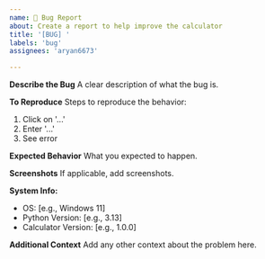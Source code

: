 ```yaml
---
name: 🐛 Bug Report
about: Create a report to help improve the calculator
title: '[BUG] '
labels: 'bug'
assignees: 'aryan6673'

---
```


**Describe the Bug**
A clear description of what the bug is.

**To Reproduce**
Steps to reproduce the behavior:
1. Click on '...'
2. Enter '...'
3. See error

**Expected Behavior**
What you expected to happen.

**Screenshots**
If applicable, add screenshots.

**System Info:**
 - OS: [e.g., Windows 11]
 - Python Version: [e.g., 3.13]
 - Calculator Version: [e.g., 1.0.0]

**Additional Context**
Add any other context about the problem here.
